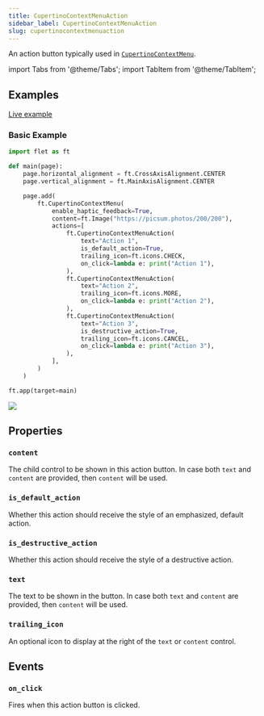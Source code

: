 ```yaml
---
title: CupertinoContextMenuAction
sidebar_label: CupertinoContextMenuAction
slug: cupertinocontextmenuaction
---
```


An action button typically used in [`CupertinoContextMenu`](cupertinocontextmenu).

import Tabs from '@theme/Tabs';
import TabItem from '@theme/TabItem';

## Examples

[Live example](https://flet-controls-gallery.fly.dev/navigation/cupertinocontextmenu)

### Basic Example

<Tabs groupId="language">
  <TabItem value="python" label="Python" default>

```python
import flet as ft

def main(page):
    page.horizontal_alignment = ft.CrossAxisAlignment.CENTER
    page.vertical_alignment = ft.MainAxisAlignment.CENTER

    page.add(
        ft.CupertinoContextMenu(
            enable_haptic_feedback=True,
            content=ft.Image("https://picsum.photos/200/200"),
            actions=[
                ft.CupertinoContextMenuAction(
                    text="Action 1",
                    is_default_action=True,
                    trailing_icon=ft.icons.CHECK,
                    on_click=lambda e: print("Action 1"),
                ),
                ft.CupertinoContextMenuAction(
                    text="Action 2",
                    trailing_icon=ft.icons.MORE,
                    on_click=lambda e: print("Action 2"),
                ),
                ft.CupertinoContextMenuAction(
                    text="Action 3",
                    is_destructive_action=True,
                    trailing_icon=ft.icons.CANCEL,
                    on_click=lambda e: print("Action 3"),
                ),
            ],
        )
    )

ft.app(target=main)
```

  </TabItem>
</Tabs>

<img src="/img/docs/controls/cupertino-context-menu/basic-cupertino-context-menu.gif" className="screenshot-40"/>

## Properties

### `content`

The child control to be shown in this action button. In case both `text` and `content` are provided, then `content` will be used.

### `is_default_action`

Whether this action should receive the style of an emphasized, default action.

### `is_destructive_action`

Whether this action should receive the style of a destructive action.

### `text`

The text to be shown in the button. In case both `text` and `content` are provided, then `content` will be used.

### `trailing_icon`

An optional icon to display at the right of the `text` or `content` control. 

## Events

### `on_click`

Fires when this action button is clicked.